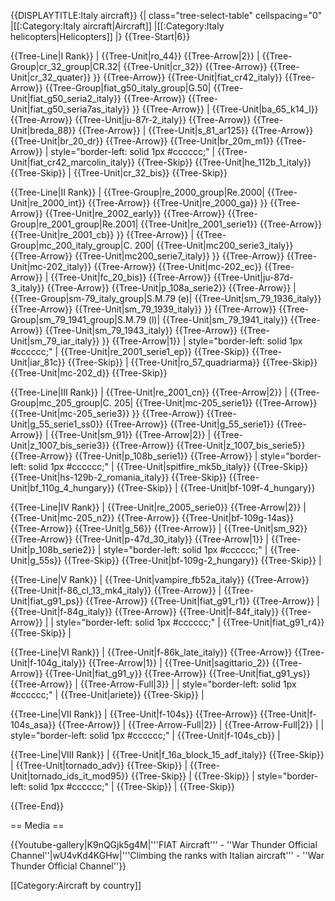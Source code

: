 {{DISPLAYTITLE:Italy aircraft}}
{| class="tree-select-table" cellspacing="0"
|[[:Category:Italy aircraft|Aircraft]]
|[[:Category:Italy helicopters|Helicopters]]
|}
{{Tree-Start|6}}

{{Tree-Line|I Rank}}
|
{{Tree-Unit|ro_44}}
{{Tree-Arrow|2}}
|
{{Tree-Group|cr_32_group|CR.32|
  {{Tree-Unit|cr_32}}
{{Tree-Arrow}}
{{Tree-Unit|cr_32_quater}}
}}
{{Tree-Arrow}}
{{Tree-Unit|fiat_cr42_italy}}
{{Tree-Arrow}}
{{Tree-Group|fiat_g50_italy_group|G.50|
  {{Tree-Unit|fiat_g50_seria2_italy}}
{{Tree-Arrow}}
{{Tree-Unit|fiat_g50_seria7as_italy}}
}}
{{Tree-Arrow}}
|
{{Tree-Unit|ba_65_k14_l}}
{{Tree-Arrow}}
{{Tree-Unit|ju-87r-2_italy}}
{{Tree-Arrow}}
{{Tree-Unit|breda_88}}
{{Tree-Arrow}}
|
{{Tree-Unit|s_81_ar125}}
{{Tree-Arrow}}
{{Tree-Unit|br_20_dr}}
{{Tree-Arrow}}
{{Tree-Unit|br_20m_m1}}
{{Tree-Arrow}}
| style="border-left: solid 1px #cccccc;" |
{{Tree-Unit|fiat_cr42_marcolin_italy}}
{{Tree-Skip}}
{{Tree-Unit|he_112b_1_italy}}
{{Tree-Skip}}
|
{{Tree-Unit|cr_32_bis}}
{{Tree-Skip}}

{{Tree-Line|II Rank}}
|
{{Tree-Group|re_2000_group|Re.2000|
  {{Tree-Unit|re_2000_int}}
{{Tree-Arrow}}
{{Tree-Unit|re_2000_ga}}
}}
{{Tree-Arrow}}
{{Tree-Unit|re_2002_early}}
{{Tree-Arrow}}
{{Tree-Group|re_2001_group|Re.2001|
  {{Tree-Unit|re_2001_serie1}}
{{Tree-Arrow}}
{{Tree-Unit|re_2001_cb}}
}}
{{Tree-Arrow}}
|
{{Tree-Group|mc_200_italy_group|C. 200|
  {{Tree-Unit|mc200_serie3_italy}}
{{Tree-Arrow}}
{{Tree-Unit|mc200_serie7_italy}}
}}
{{Tree-Arrow}}
{{Tree-Unit|mc-202_italy}}
{{Tree-Arrow}}
{{Tree-Unit|mc-202_ec}}
{{Tree-Arrow}}
|
{{Tree-Unit|fc_20_bis}}
{{Tree-Arrow}}
{{Tree-Unit|ju-87d-3_italy}}
{{Tree-Arrow}}
{{Tree-Unit|p_108a_serie2}}
{{Tree-Arrow}}
|
{{Tree-Group|sm-79_italy_group|S.M.79 (e)|
  {{Tree-Unit|sm_79_1936_italy}}
{{Tree-Arrow}}
{{Tree-Unit|sm_79_1939_italy}}
}}
{{Tree-Arrow}}
{{Tree-Group|sm_79_1941_group|S.M.79 (l)|
  {{Tree-Unit|sm_79_1941_italy}}
{{Tree-Arrow}}
{{Tree-Unit|sm_79_1943_italy}}
{{Tree-Arrow}}
{{Tree-Unit|sm_79_iar_italy}}
}}
{{Tree-Arrow|1}}
| style="border-left: solid 1px #cccccc;" |
{{Tree-Unit|re_2001_serie1_ep}}
{{Tree-Skip}}
{{Tree-Unit|iar_81c}}
{{Tree-Skip}}
|
{{Tree-Unit|ro_57_quadriarma}}
{{Tree-Skip}}
{{Tree-Unit|mc-202_d}}
{{Tree-Skip}}

{{Tree-Line|III Rank}}
|
{{Tree-Unit|re_2001_cn}}
{{Tree-Arrow|2}}
|
{{Tree-Group|mc_205_group|C. 205|
  {{Tree-Unit|mc-205_serie1}}
{{Tree-Arrow}}
{{Tree-Unit|mc-205_serie3}}
}}
{{Tree-Arrow}}
{{Tree-Unit|g_55_serie1_ss0}}
{{Tree-Arrow}}
{{Tree-Unit|g_55_serie1}}
{{Tree-Arrow}}
|
{{Tree-Unit|sm_91}}
{{Tree-Arrow|2}}
|
{{Tree-Unit|z_1007_bis_serie3}}
{{Tree-Arrow}}
{{Tree-Unit|z_1007_bis_serie5}}
{{Tree-Arrow}}
{{Tree-Unit|p_108b_serie1}}
{{Tree-Arrow}}
| style="border-left: solid 1px #cccccc;" |
{{Tree-Unit|spitfire_mk5b_italy}}
{{Tree-Skip}}
{{Tree-Unit|hs-129b-2_romania_italy}}
{{Tree-Skip}}
{{Tree-Unit|bf_110g_4_hungary}}
{{Tree-Skip}}
|
{{Tree-Unit|bf-109f-4_hungary}}

{{Tree-Line|IV Rank}}
|
{{Tree-Unit|re_2005_serie0}}
{{Tree-Arrow|2}}
|
{{Tree-Unit|mc-205_n2}}
{{Tree-Arrow}}
{{Tree-Unit|bf-109g-14as}}
{{Tree-Arrow}}
{{Tree-Unit|g_56}}
{{Tree-Arrow}}
|
{{Tree-Unit|sm_92}}
{{Tree-Arrow}}
{{Tree-Unit|p-47d_30_italy}}
{{Tree-Arrow|1}}
|
{{Tree-Unit|p_108b_serie2}}
| style="border-left: solid 1px #cccccc;" |
{{Tree-Unit|g_55s}}
{{Tree-Skip}}
{{Tree-Unit|bf-109g-2_hungary}}
{{Tree-Skip}}
|

{{Tree-Line|V Rank}}
|
{{Tree-Unit|vampire_fb52a_italy}}
{{Tree-Arrow}}
{{Tree-Unit|f-86_cl_13_mk4_italy}}
{{Tree-Arrow}}
|
{{Tree-Unit|fiat_g91_ps}}
{{Tree-Arrow}}
{{Tree-Unit|fiat_g91_r1}}
{{Tree-Arrow}}
|
{{Tree-Unit|f-84g_italy}}
{{Tree-Arrow}}
{{Tree-Unit|f-84f_italy}}
{{Tree-Arrow}}
|
| style="border-left: solid 1px #cccccc;" |
{{Tree-Unit|fiat_g91_r4}}
{{Tree-Skip}}
|

{{Tree-Line|VI Rank}}
|
{{Tree-Unit|f-86k_late_italy}}
{{Tree-Arrow}}
{{Tree-Unit|f-104g_italy}}
{{Tree-Arrow|1}}
|
{{Tree-Unit|sagittario_2}}
{{Tree-Arrow}}
{{Tree-Unit|fiat_g91_y}}
{{Tree-Arrow}}
{{Tree-Unit|fiat_g91_ys}}
{{Tree-Arrow}}
|
{{Tree-Arrow-Full|3}}
|
| style="border-left: solid 1px #cccccc;" |
{{Tree-Unit|ariete}}
{{Tree-Skip}}
|

{{Tree-Line|VII Rank}}
|
{{Tree-Unit|f-104s}}
{{Tree-Arrow}}
{{Tree-Unit|f-104s_asa}}
{{Tree-Arrow}}
|
{{Tree-Arrow-Full|2}}
|
{{Tree-Arrow-Full|2}}
|
| style="border-left: solid 1px #cccccc;" |
{{Tree-Unit|f-104s_cb}}
|

{{Tree-Line|VIII Rank}}
|
{{Tree-Unit|f_16a_block_15_adf_italy}}
{{Tree-Skip}}
|
{{Tree-Unit|tornado_adv}}
{{Tree-Skip}}
|
{{Tree-Unit|tornado_ids_it_mod95}}
{{Tree-Skip}}
|
{{Tree-Skip}}
| style="border-left: solid 1px #cccccc;" |
{{Tree-Skip}}
|
{{Tree-Skip}}

{{Tree-End}}

== Media ==

<!-- ''Excellent additions to the article would be video guides, screenshots from the game, and photos.'' -->

{{Youtube-gallery|K9nQGjk5g4M|'''FIAT Aircraft'''  - ''War Thunder Official Channel''|wU4vKd4KGHw|'''Climbing the ranks with Italian aircraft'''  - ''War Thunder Official Channel''}}

[[Category:Aircraft by country]]

